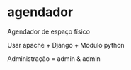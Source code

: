 agendador
=========

Agendador de espaço físico

Usar apache + Django + Modulo python 

Administração = admin & admin